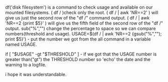 df('disk filesystem') is a command to check usage and available on our mounted filesystems.
( df / )check only the root.
( df / | awk 'NR==2' ) will give us just the second row of the "df /" command output.
( df / | awk 'NR==2 {print $5}' ) will give us the fifth field of the second row of the "df /" output.
sub("%","") change the percentage to space so we can compare numbers(threshold and usage).
USAGE=$(df / | awk 'NR==2 {gsub("%",""); print $5}') - put the number we got from the all command 
in a variable named USAGE.

if [ "$USAGE" -gt "$THRESHOLD" ] - if we got that the USAGE number is greater than("gt") the THRESHOLD 
number so 'echo' the date and the warning to a logfile.

i hope it was understandable.


